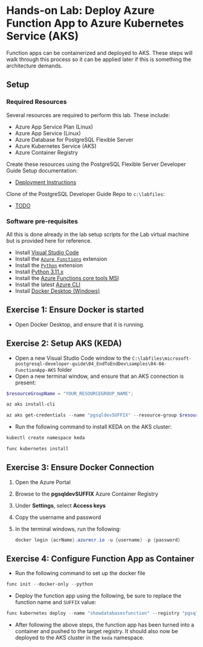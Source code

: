 # Hands-on Lab: Deploy Azure Function App to Azure Kubernetes Service (AKS)

Function apps can be containerized and deployed to AKS. These steps will walk through this process so it can be applied later if this is something the architecture demands.

## Setup

### Required Resources

Several resources are required to perform this lab. These include:

- Azure App Service Plan (Linux)
- Azure App Service (Linux)
- Azure Database for PostgreSQL Flexible Server
- Azure Kubernetes Service (AKS)
- Azure Container Registry

Create these resources using the PostgreSQL Flexible Server Developer Guide Setup documentation:

- [Deployment Instructions](../../../11_03_Setup/00_Template_Deployment_Instructions.md)

Clone of the PostgreSQL Developer Guide Repo to `c:\labfiles`:

- [TODO]()

### Software pre-requisites

All this is done already in the lab setup scripts for the Lab virtual machine but is provided here for reference.

- Install [Visual Studio Code](https://code.visualstudio.com/download)
- Install the [`Azure Functions`](https://marketplace.visualstudio.com/items?itemName=ms-azuretools.vscode-azurefunctions) extension
- Install the [`Python`](https://marketplace.visualstudio.com/items?itemName=ms-python.python) extension
- Install [Python 3.11.x](https://www.python.org/downloads/)
- Install the [Azure Functions core tools MSI](https://go.microsoft.com/fwlink/?linkid=2174087)
- Install the latest [Azure CLI](https://learn.microsoft.com/cli/azure/install-azure-cli-windows?tabs=powershell)
- Install [Docker Desktop (Windows)](https://www.docker.com/products/docker-desktop/#)

## Exercise 1: Ensure Docker is started

- Open Docker Desktop, and ensure that it is running.

## Exercise 2: Setup AKS (KEDA)

- Open a new Visual Studio Code window to the `C:\labfiles\microsoft-postgresql-developer-guide\04_EndToEndDev\samples\04-04-FunctionApp-AKS` folder
- Open a new terminal window, and ensure that an AKS connection is present:

```Powershell
$resourceGroupName = "YOUR_RESOURCEGROUP_NAME";

az aks install-cli

az aks get-credentials --name "pgsqldevSUFFIX" --resource-group $resourceGroupName
```

- Run the following command to install KEDA on the AKS cluster:

```PowerShell
kubectl create namespace keda

func kubernetes install
```

## Exercise 3: Ensure Docker Connection

1. Open the Azure Portal
2. Browse to the **pgsqldevSUFFIX** Azure Container Registry
3. Under **Settings**, select **Access keys**
4. Copy the username and password
5. In the terminal windows, run the following:

    ```powershell
    docker login {acrName}.azurecr.io -u {username} -p {password}
    ```

## Exercise 4: Configure Function App as Container

- Run the following command to set up the docker file

```PowerShell
func init --docker-only --python
```

- Deploy the function app using the following, be sure to replace the function name and `SUFFIX` value:

```PowerShell
func kubernetes deploy --name "showdatabasesfunction" --registry "pgsqldevSUFFIX.azurecr.io"
```

- After following the above steps, the function app has been turned into a container and pushed to the target registry. It should also now be deployed to the AKS cluster in the `keda` namespace.
